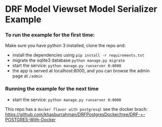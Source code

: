# DRF Model Viewset Model Serializer Example

### To run the example for the first time:
Make sure you have python 3 installed, clone the repo and:  
- install the dependencies using `pip install -r requirements.txt`
- migrate the sqlite3 database `python manage.py migrate`
- start the service: `python manage.py runserver 0:8000`
- the app is served at localhost:8000, and you can browse the admin page at `/admin`

### Running the example for the next time
- start the service: `python manage.py runserver 0:8000`

This repo has a `docker flavor with postgresql` see the docker brach: https://github.com/khasburrahman/DRFPostgresDocker/tree/DRF-+-POSTGRES-With-Docker
